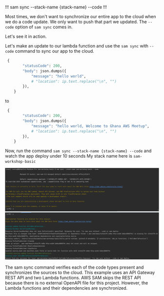 !!!
sam sync --stack-name {stack-name} --code
!!!

Most times, we don't want to synchronize our entire app to the cloud when we do a code update. We only want to push that part we 
updated. 
The `--code` option of `sam sync` comes in.
<br />

Let's see it in action.

Let's make an update to our lambda function and use the `sam sync` with `--code`  command to sync our app to the cloud.
```python
 {
        "statusCode": 200,
        "body": json.dumps({
            "message": "hello world",
            # "location": ip.text.replace("\n", "")
        }),
    }
```

to 

```python
 {
        "statusCode": 200,
        "body": json.dumps({
            "message": "hello world, Welcome to Ghana AWS Meetup",
            # "location": ip.text.replace("\n", "")
        }),
    }
```
Now, run the command `sam sync --stack-name {stack-name} --code` and watch the app deploy under 10 seconds 
My stack name here is `sam-workshop-basic`

![](../img/f.png)
![](../img/g.png)

The sam sync command verifies each of the code types present and synchronizes the sources to the cloud. 
This example uses an API Gateway REST API and two Lambda functions. 
AWS SAM skips the REST API because there is no external OpenAPI file for this project. 
However, the Lambda functions and their dependencies are synchronized.
